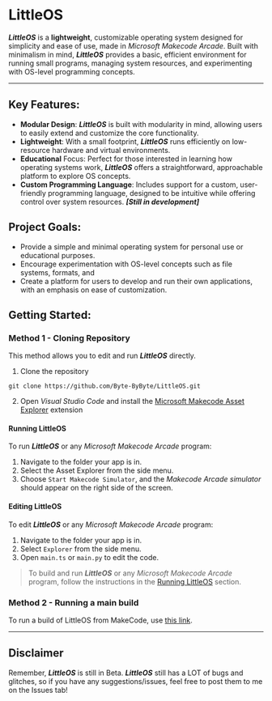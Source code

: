 # LittleOS

***LittleOS*** is a **lightweight**, customizable operating system designed for simplicity and ease of use, made in *Microsoft Makecode Arcade*.
Built with minimalism in mind, ***LittleOS*** provides a basic, efficient environment for running small programs,
managing system resources, and experimenting with OS-level programming concepts.

---

## Key Features:

- **Modular Design**: ***LittleOS*** is built with modularity in mind, allowing users to easily extend and customize the core functionality.
- **Lightweight**: With a small footprint, ***LittleOS*** runs efficiently on low-resource hardware and virtual environments.
- **Educational** Focus: Perfect for those interested in learning how operating systems work, ***LittleOS*** offers a straightforward, approachable platform to explore OS concepts.
- **Custom Programming Language**: Includes support for a custom, user-friendly programming language, designed to be intuitive while offering control over system resources. ***\[Still in development\]***

## Project Goals:

- Provide a simple and minimal operating system for personal use or educational purposes.
- Encourage experimentation with OS-level concepts such as file systems, formats, and
- Create a platform for users to develop and run their own applications, with an emphasis on ease of customization.

## Getting Started:

### Method 1 - Cloning Repository

This method allows you to edit and run ***LittleOS*** directly.

1. Clone the repository

`git clone https://github.com/Byte-ByByte/LittleOS.git`

2. Open *Visual Studio Code* and install the [Microsoft Makecode Asset Explorer](https://marketplace.visualstudio.com/items?itemName=ms-edu.pxt-vscode-web) extension

#### Running LittleOS

To run ***LittleOS*** or any *Microsoft Makecode Arcade* program:

1. Navigate to the folder your app is in.
2. Select the Asset Explorer from the side menu.
3. Choose `Start Makecode Simulator`, and the *Makecode Arcade simulator* should appear on the right side of the screen.

#### Editing LittleOS

To edit ***LittleOS*** or any *Microsoft Makecode Arcade* program:

1. Navigate to the folder your app is in.
2. Select `Explorer` from the side menu.
3. Open `main.ts` or `main.py` to edit the code.

> To build and run ***LittleOS*** or any *Microsoft Makecode Arcade* program, follow the instructions in the [Running LittleOS](https://github.com/Byte-ByByte/LittleOS/blob/main/README.md#running-littleos) section.

### Method 2 - Running a main build

To run a build of LittleOS from MakeCode, use [this link](https://www.makecode.com/_TsWLssfca078).

---

## Disclaimer

Remember, ***LittleOS*** is still in Beta. ***LittleOS***
still has a LOT of bugs and glitches, so if you have any
suggestions/issues, feel free to post them to me on the
Issues tab!
